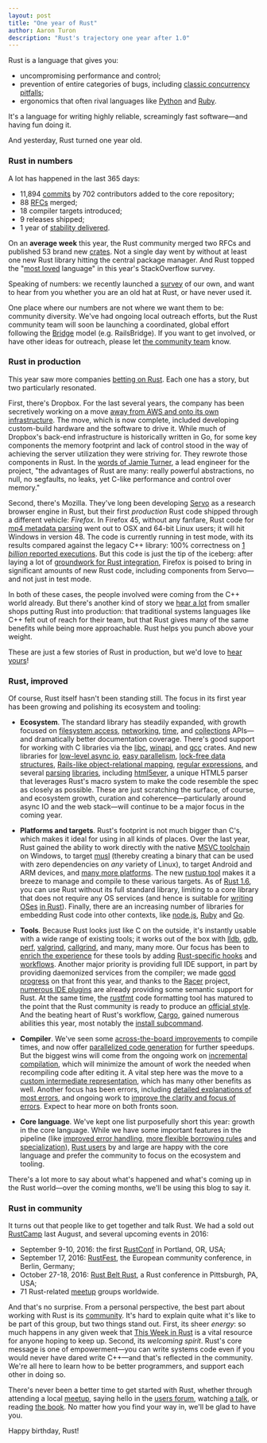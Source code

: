 ```yaml
---
layout: post
title: "One year of Rust"
author: Aaron Turon
description: "Rust's trajectory one year after 1.0"
---
```


Rust is a language that gives you:

- uncompromising performance and control;
- prevention of entire categories of bugs, including [classic concurrency pitfalls];
- ergonomics that often rival languages like [Python] and [Ruby].

It's a language for writing highly reliable, screamingly fast software&mdash;and
having fun doing it.

[classic concurrency pitfalls]: http://blog.rust-lang.org/2015/04/10/Fearless-Concurrency.html
[Python]: http://lucumr.pocoo.org/2015/5/27/rust-for-pythonistas/
[Ruby]: http://diesel.rs/

And yesterday, Rust turned one year old.

### Rust in numbers

A lot has happened in the last 365 days:

- 11,894 [commits] by 702 contributors added to the core repository;
- 88 [RFCs] merged;
- 18 compiler targets introduced;
- 9 releases shipped;
- 1 year of [stability delivered].

On an **average week** this year, the Rust community merged two RFCs and
published 53 brand new [crates]. Not a single day went by without at least one
new Rust library hitting the central package manager. And Rust topped the
"[most loved] language" in this year's StackOverflow survey.

Speaking of numbers: we recently launched a [survey] of our own, and want to
hear from you whether you are an old hat at Rust, or have never used it.

One place where our numbers are not where we want them to be: community
diversity. We've had ongoing local outreach efforts, but the Rust community team
will soon be launching a coordinated, global effort following the [Bridge] model
(e.g. RailsBridge). If you want to get involved, or have other ideas for
outreach, please let [the community team] know.

[survey]: http://blog.rust-lang.org/2016/05/09/survey.html

[most loved]: https://stackoverflow.com/research/developer-survey-2016

[commits]: https://github.com/rust-lang/rust/commits/master
[RFCs]: https://github.com/rust-lang/rfcs
[stability delivered]: http://blog.rust-lang.org/2014/10/30/Stability.html
[crates]: https://crates.io/

[Bridge]: http://bridgefoundry.org/
[the community team]: mailto:community-team@rust-lang.org

### Rust in production

This year saw more companies [betting on Rust]. Each one has a story, but two
particularly resonated.

[betting on Rust]: https://www.rust-lang.org/friends.html

First, there's Dropbox. For the last several years, the company has been
secretively working on a move
[away from AWS and onto its own infrastructure][dropbox]. The move, which is now
complete, included developing custom-build hardware and the software to drive
it. While much of Dropbox's back-end infrastructure is historically written in
Go, for some key components the memory footprint and lack of control stood in
the way of achieving the server utilization they were striving for. They rewrote
those components in Rust.  In the [words of Jamie Turner][dropbox quote], a lead
engineer for the project, "the advantages of Rust are many: really powerful
abstractions, no null, no segfaults, no leaks, yet C-like performance and
control over memory."

[dropbox]: http://www.wired.com/2016/03/epic-story-dropboxs-exodus-amazon-cloud-empire/
[dropbox quote]: https://news.ycombinator.com/item?id=11283688

Second, there's Mozilla. They've long been developing [Servo] as a research
browser engine in Rust, but their first *production* Rust code shipped through a
different vehicle: *Firefox*. In Firefox 45, without any fanfare, Rust code for
[mp4 metadata parsing] went out to OSX and 64-bit Linux users; it will hit
Windows in version 48. The code is currently running in test mode, with its
results compared against the legacy C++ library: 100% correctness on
[1 *billion* reported executions][ff]. But this code is just the tip of the iceberg:
after laying a lot of [groundwork for Rust integration], Firefox is poised to
bring in significant amounts of new Rust code, including components from
Servo&mdash;and not just in test mode.

[Servo]: https://github.com/servo/servo/
[mp4 metadata parsing]: https://github.com/mozilla/mp4parse-rust
[ff]: https://telemetry.mozilla.org/new-pipeline/dist.html#!cumulative=0&end_date=2016-04-07&keys=__none__!__none__!__none__&max_channel_version=release%252F45&measure=MEDIA_RUST_MP4PARSE_SUCCESS&min_channel_version=null&product=Firefox&sanitize=1&sort_keys=submissions&start_date=2016-03-03&table=0&trim=1&use_submission_date=0
[groundwork for Rust integration]: http://wiki.mozilla.org/Oxidation

In both of these cases, the people involved were coming from the C++ world
already. But there's another kind of story we [hear a lot] from smaller shops
putting Rust into production: that traditional systems languages like C++ felt
out of reach for their team, but that Rust gives many of the same benefits while
being more approachable. Rust helps you punch above your weight.

[hear a lot]: http://confreaks.tv/videos/rustcamp2015-using-rust-from-c-or-any-language

These are just a few stories of Rust in production, but we'd love to [hear yours]!

[hear yours]: https://github.com/rust-lang/rust-www/issues/new?title=New+Website+Logo%3A+[insert+name]%0A&body=To+list+your+organization%27s+logo+on+the+Rust+website%2C+fill+out+the+following+information+and+click+%22submit+new+issue%22.+Alternately%2C+you+may+edit+_data%2Fusers.yml+as+described+therein+and+submit+a+pull+request.%0D%0A%0D%0A-+Organization+name%3A+%28as+you+want+it+displayed%29%0D%0A-+Homepage+url%3A+%28homepage%2Fprimary+entry+point+for+users%29%0D%0A-+Logo+url%3A+%28svg+if+possible%2C+pngs+over+400x200px+with+transparent+backgrounds+are+also+acceptable%29%0D%0A-+How+you+are+using+Rust%3A+%28one+sentence+describing+your+use+of+Rust%29%0D%0A-+Url+describing+Rust+usage%3A+%28optional+link+to+e.g.+blog+post+explaining+how+you+use+Rust%29%0D%0A-+Organization+contact%3A+%28name+and+email.+we+may+contact+you+when+updating+this+page.+alternately+you+may+email+this+information+to+user-logos%40rust-lang.org+and+it+will+be+kept+secret%29.%0D%0A

### Rust, improved

Of course, Rust itself hasn't been standing still. The focus in its first year
has been growing and polishing its ecosystem and tooling:

- **Ecosystem**. The standard library has steadily expanded, with growth focused
  on [filesystem access], [networking], [time], and [collections] APIs&mdash;and
  dramatically better documentation coverage.  There's good support for working
  with C libraries via the [libc], [winapi], and [gcc] crates. And new libraries
  for [low-level async io][mio], [easy parallelism][rayon],
  [lock-free data structures][crossbeam],
  [Rails-like object-relational mapping][diesel], [regular expressions][regex],
  and several [parsing][nom] [libraries][lalrpop], including [html5ever], a
  unique HTML5 parser that leverages Rust's macro system to make the code
  resemble the spec as closely as possible. These are just scratching the
  surface, of course, and ecosystem growth, curation and
  coherence&mdash;particularly around async IO and the web stack&mdash;will
  continue to be a major focus in the coming year.

[filesystem access]: http://static.rust-lang.org/doc/master/std/fs/index.html
[networking]: http://static.rust-lang.org/doc/master/std/net/index.html
[time]: http://static.rust-lang.org/doc/master/std/time/index.html
[collections]: http://static.rust-lang.org/doc/master/std/collections/index.html
[libc]: https://github.com/rust-lang/libc
[winapi]: https://github.com/retep998/winapi-rs
[gcc]: https://github.com/alexcrichton/gcc-rs
[mio]: https://github.com/carllerche/mio/
[rayon]: http://smallcultfollowing.com/babysteps/blog/2015/12/18/rayon-data-parallelism-in-rust/
[crossbeam]: http://aturon.github.io/blog/2015/08/27/epoch/
[regex]: https://github.com/rust-lang-nursery/regex
[diesel]: http://diesel.rs/
[nom]: https://github.com/Geal/nom
[lalrpop]: http://smallcultfollowing.com/babysteps/blog/2015/09/14/lalrpop/
[html5ever]: https://kmcallister.github.io/talks/rust/2014-rust-macros/slides.html

- **Platforms and targets**. Rust's footprint is not much bigger than C's, which
  makes it ideal for using in all kinds of places. Over the last year, Rust
  gained the ability to work directly with the native [MSVC toolchain] on
  Windows, to target [musl] (thereby creating a binary that can be used with
  zero dependencies on *any* variety of Linux), to target Android and ARM
  devices, and [many more platforms][platforms]. The new [rustup tool] makes it
  a breeze to manage and compile to these various targets. As of
  [Rust 1.6][no_std], you can use Rust without its full standard library,
  limiting to a core library that does not require any OS services (and hence is
  suitable for [writing OSes](http://os.phil-opp.com/)
  [in Rust][intermezzos]). Finally, there are an increasing number of libraries
  for embedding Rust code into other contexts, like [node.js][neon],
  [Ruby][helix] and [Go][rure-go].

[MSVC toolchain]: https://github.com/rust-lang/rust/pull/25350
[MUSL]: https://www.musl-libc.org/
[platforms]: https://forge.rust-lang.org/platform-support.html
[rustup tool]: http://blog.rust-lang.org/2016/05/13/rustup.html
[no_std]: http://blog.rust-lang.org/2016/01/21/Rust-1.6.html
[intermezzos]: https://intermezzos.github.io/
[neon]: http://calculist.org/blog/2015/12/23/neon-node-rust/
[helix]: http://blog.skylight.io/introducing-helix/
[rure-go]: https://github.com/BurntSushi/rure-go

- **Tools**. Because Rust looks just like C on the outside, it's instantly
  usable with a wide range of existing tools; it works out of the box with
  [lldb], [gdb], [perf], [valgrind], [callgrind], and many, many more.  Our
  focus has been to [enrich the experience] for these tools by adding
  [Rust-specific hooks][gdb hooks] and [workflows][cargo profile]. Another major
  priority is providing full IDE support, in part by providing daemonized
  services from the compiler; we made [good progress][IDEs] on that front this
  year, and thanks to the [Racer] project, [numerous IDE plugins] are already
  providing some semantic support for Rust. At the same time, the [rustfmt] code
  formatting tool has matured to the point that the Rust community is ready to
  produce an [official style].  And the beating heart of Rust's workflow,
  [Cargo], gained numerous abilities this year, most notably the
  [install subcommand].

[lldb]: http://lldb.llvm.org/
[gdb]: https://www.gnu.org/software/gdb/
[perf]: https://perf.wiki.kernel.org/index.php/Main_Page
[valgrind]: http://valgrind.org/
[callgrind]: https://kcachegrind.github.io/html/Home.html
[enrich the experience]: https://michaelwoerister.github.io/2015/03/27/rust-xxdb.html
[gdb hooks]: https://sourceware.org/ml/gdb-patches/2016-04/msg00570.html
[cargo profile]: http://www.suchin.co/2016/05/11/Introducing-Cargo-Profiler/
[IDEs]: https://www.rust-lang.org/ides.html
[Racer]: https://github.com/phildawes/racer
[numerous IDE plugins]: https://areweideyet.com/
[rustfmt]: https://github.com/rust-lang-nursery/rustfmt
[official style]: https://github.com/rust-lang/rfcs/pull/1607
[Cargo]: http://blog.rust-lang.org/2016/05/05/cargo-pillars.html
[install subcommand]: http://blog.rust-lang.org/2015/12/10/Rust-1.5.html

- **Compiler**. We've seen some [across-the-board improvements] to compile
  times, and now offer [parallelized code generation][parallel codegen] for
  further speedups. But the biggest wins will come from the ongoing work on
  [incremental compilation], which will minimize the amount of work the needed
  when recompiling code after editing it. A vital step here was the move to a
  [custom intermediate representation][MIR], which has many other benefits as
  well. Another focus has been errors, including
  [detailed explanations of most errors][error index], and ongoing work to
  [improve the clarity and focus of errors][error format]. Expect to hear more
  on both fronts soon.

[across-the-board improvements]: http://blog.rust-lang.org/2015/06/25/Rust-1.1.html
[parallel codegen]: http://blog.rust-lang.org/2015/08/06/Rust-1.2.html
[incremental compilation]: https://github.com/rust-lang/rfcs/pull/1298
[MIR]: http://blog.rust-lang.org/2016/04/19/MIR.html
[error index]: https://doc.rust-lang.org/error-index.html
[error format]: https://internals.rust-lang.org/t/new-error-format/3438

- **Core language**. We've kept one list purposefully short this year: growth in
  the core language. While we have some important features in the pipeline (like
  [improved error handling], [more flexible borrowing rules] and
  [specialization]), [Rust users] by and large are happy with the core language
  and prefer the community to focus on the ecosystem and tooling.

[Rust users]: https://internals.rust-lang.org/t/production-user-research-summary/2530
[improved error handling]: https://github.com/rust-lang/rfcs/pull/243
[more flexible borrowing rules]: http://smallcultfollowing.com/babysteps/blog/2016/04/27/non-lexical-lifetimes-introduction/
[specialization]: https://github.com/rust-lang/rfcs/pull/1210

There's a lot more to say about what's happened and what's coming up in the Rust
world&mdash;over the coming months, we'll be using this blog to say it.

### Rust in community

It turns out that people like to get together and talk Rust. We had a sold out
[RustCamp] last August, and several upcoming events in 2016:

- September 9-10, 2016: the first [RustConf] in Portland, OR, USA;
- September 17, 2016: [RustFest], the European community conference, in Berlin, Germany;
- October 27-18, 2016: [Rust Belt Rust], a Rust conference in Pittsburgh, PA, USA;
- 71 Rust-related [meetup] groups worldwide.

[RustCamp]: http://rustcamp.com/
[RustConf]: http://rustconf.com/
[RustFest]: http://www.rustfest.eu/blog/happy-birthday-announcing-rustfest
[Rust Belt Rust]: http://rust-belt-rust.com/
[meetup]: http://rust.meetup.com/

And that's no surprise. From a personal perspective, the best part about working
with Rust is its [community]. It's hard to explain quite what it's like to be
part of this group, but two things stand out. First, its sheer *energy*: so much
happens in any given week that [This Week in Rust] is a vital resource for
anyone hoping to keep up. Second, its *welcoming spirit*. Rust's core message is
one of empowerment&mdash;you can write systems code even if you would never have
dared write C++&mdash;and that's reflected in the community. We're all here to
learn how to be better programmers, and support each other in doing so.

[This Week in Rust]: https://this-week-in-rust.org/
[community]: https://www.rust-lang.org/community.html

There's never been a better time to get started with Rust, whether through
attending a local [meetup], saying hello in the [users forum], watching
[a talk], or reading [the book]. No matter how you find your way in, we'll be
glad to have you.

[users forum]: https://users.rust-lang.org/
[a talk]: http://www.infoq.com/presentations/rust-thread-safety
[the book]: https://doc.rust-lang.org/book/

Happy birthday, Rust!
